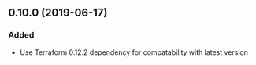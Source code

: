 ## 0.10.0 (2019-06-17)
### Added
 - Use Terraform 0.12.2 dependency for compatability with latest version
